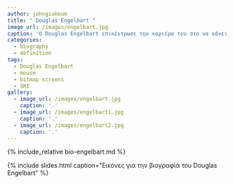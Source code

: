 ```yaml
---
author: johngiakoum
title: " Douglas Engelbart "
image_url: /images/engelbart.jpg
caption: 'O Douglas Engelbart επικέντρωσε την καριέρα του στο να κάνει ένα κόσμο καλύτερο θεωρώντας ότι οι υπολογιστές ήταν το μέσο να αυξηθεί η ικανότητα των ανθρώπων να επιλύουν τα προβλήματα τους.'
categories:
  - biography
  - definition
tags:
  - Douglas Engelbart
  - mouse
  - bitmap screens
  - SRI
gallery:
  - image_url: /images/engelbart.jpg
    caption: '.'
  - image_url: /images/engelbart1.jpg
    caption: '.'
  - image_url: /images/engelbart2.jpg
    caption: '.'
---
```


{% include_relative bio-engelbart.md %}

{% include slides.html caption="Εικόνες για την βιογραφία του Douglas Engelbart" %}
